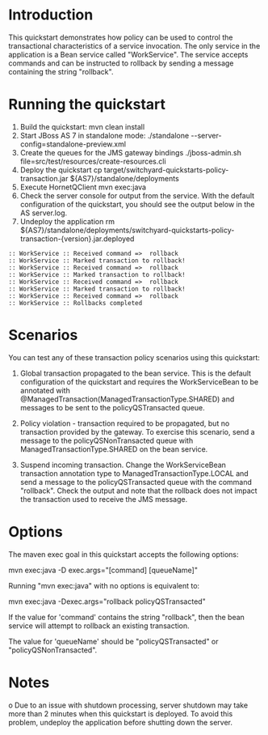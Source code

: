 Introduction
============
This quickstart demonstrates how policy can be used to control the transactional characteristics 
of a service invocation.  The only service in the application is a Bean service called 
"WorkService".  The service accepts commands and can be instructed to rollback by sending a 
message containing the string "rollback".

Running the quickstart
======================

1. Build the quickstart:
    mvn clean install
2. Start JBoss AS 7 in standalone mode:
    ./standalone --server-config=standalone-preview.xml
3. Create the queues for the JMS gateway bindings
    ./jboss-admin.sh file=src/test/resources/create-resources.cli
5. Deploy the quickstart
    cp target/switchyard-quickstarts-policy-transaction.jar ${AS7}/standalone/deployments
6. Execute HornetQClient
    mvn exec:java
7. Check the server console for output from the service.  With the default
   configuration of the quickstart, you should see the output below in the
   AS server.log.
8. Undeploy the application
    rm ${AS7}/standalone/deployments/switchyard-quickstarts-policy-transaction-{version}.jar.deployed

```
:: WorkService :: Received command =>  rollback  
:: WorkService :: Marked transaction to rollback!  
:: WorkService :: Received command =>  rollback  
:: WorkService :: Marked transaction to rollback!  
:: WorkService :: Received command =>  rollback  
:: WorkService :: Marked transaction to rollback!  
:: WorkService :: Received command =>  rollback  
:: WorkService :: Rollbacks completed
```

Scenarios
=========
You can test any of these transaction policy scenarios using this quickstart:

1) Global transaction propagated to the bean service.  This is the default 
   configuration of the quickstart and requires the WorkServiceBean to be
   annotated with @ManagedTransaction(ManagedTransactionType.SHARED) and 
   messages to be sent to the policyQSTransacted queue.
   
2) Policy violation - transaction required to be propagated, but no transaction
   provided by the gateway.  To exercise this scenario, send a message to the 
   policyQSNonTransacted queue with ManagedTransactionType.SHARED on the bean
   service.
   
3) Suspend incoming transaction.  Change the WorkServiceBean transaction 
   annotation type to ManagedTransactionType.LOCAL and send a message to the
   policyQSTransacted queue with the command "rollback".  Check the output and
   note that the rollback does not impact the transaction used to receive the
   JMS message.
   
   
Options
=======
The maven exec goal in this quickstart accepts the following options:

   mvn exec:java -D exec.args="[command] [queueName]"

Running "mvn exec:java" with no options is equivalent to:

   mvn exec:java -Dexec.args="rollback policyQSTransacted"
   
If the value for 'command' contains the string "rollback", then the bean service
will attempt to rollback an existing transaction.

The value for 'queueName' should be "policyQSTransacted" or 
"policyQSNonTransacted".

Notes
=======

o Due to an issue with shutdown processing, server shutdown may take 
  more than 2 minutes when this quickstart is deployed.  To avoid this
  problem, undeploy the application before shutting down the server.
  

